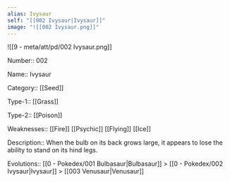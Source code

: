 ```yaml
---
alias: Ivysaur
self: "[[002 Ivysaur|Ivysaur]]"
image: "![[002 Ivysaur.png]]"
---
```


 ![[9 - meta/att/pd/002 Ivysaur.png]]

Number:: 002

Name:: Ivysaur

Category:: [[Seed]]

Type-1:: [[Grass]]

Type-2:: [[Poison]]

Weaknesses:: [[Fire]] [[Psychic]] [[Flying]] [[Ice]]

Description:: When the bulb on its back grows large, it appears to lose the ability to stand on its hind legs.

Evolutions:: [[0 - Pokedex/001 Bulbasaur|Bulbasaur]] > [[0 - Pokedex/002 Ivysaur|Ivysaur]] > [[003 Venusaur|Venusaur]]
